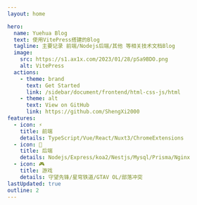 ```yaml
---
layout: home

hero:
  name: Yuehua Blog
  text: 使用VitePress搭建的Blog
  tagline: 主要记录 前端/Nodejs后端/其他 等相关技术文档Blog
  image:
    src: https://s1.ax1x.com/2023/01/28/pSa9BDO.png
    alt: VitePress
  actions:
    - theme: brand
      text: Get Started
      link: /sidebar/document/frontend/html-css-js/html
    - theme: alt
      text: View on GitHub
      link: https://github.com/ShengXi2000
features:
  - icon: ⚡
    title: 前端
    details: TypeScript/Vue/React/Nuxt3/ChromeExtensions
  - icon: 🖖
    title: 后端
    details: Nodejs/Express/koa2/Nestjs/Mysql/Prisma/Nginx
  - icon: 🎮
    title: 游戏
    details: 守望先锋/星穹铁道/GTAV OL/部落冲突
lastUpdated: true
outline: 2
---
```



<style>
  /* 
    background #C147E9
    border #DA6DFF
    color #ffffff
  */
:root {
  /* 主页配色 */
  --vp-home-hero-name-color: transparent !important;
  --vp-home-hero-name-background: -webkit-linear-gradient(120deg, #C147E9, #DA6DFF)!important;
  --vp-home-hero-image-background-image: linear-gradient( -45deg, #9b59b6 50%, #9b59b6 50% )!important;
  --vp-home-hero-image-filter: blur(80px)!important;

  /* 主页按钮配色 */
  --vp-button-brand-bg:#C147E9 !important;
  --vp-button-brand-border:#DA6DFF !important;
  --vp-button-brand-hover-bg:#AF25DC;
  --vp-button-brand-hover-border:#DA6DFF !important;
  --vp-button-brand-active-border:#DA6DFF !important;

  /* 网站主题配色 */
  /* 网站文本颜色 */
  --vp-c-brand:#DA6DFF !important;
  --vp-c-brand-dark:#DA6DFF !important;
  --vp-c-brand-light:#DA6DFF !important;
  /* 网站文本颜色 */
  --vp-v-text-2:#DA6DFF !important;

}
/* 主页右边列表active颜色 */
a.outline-link.active {
  color:#DA6DFF !important;
}
</style>
